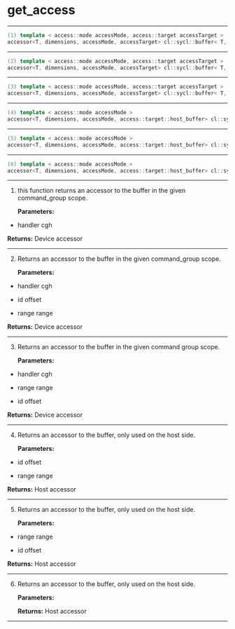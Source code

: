 # get_access

---

```cpp
(1) template < access::mode accessMode, access::target accessTarget >
accessor<T, dimensions, accessMode, accessTarget> cl::sycl::buffer< T, dimensions, AllocatorT >::get_access(handler &cgh)
```

---

```cpp
(2) template < access::mode accessMode, access::target accessTarget >
accessor<T, dimensions, accessMode, accessTarget> cl::sycl::buffer< T, dimensions, AllocatorT >::get_access(handler &cgh, id< dimensions > offset, range< dimensions > range)
```

---

```cpp
(3) template < access::mode accessMode, access::target accessTarget >
accessor<T, dimensions, accessMode, accessTarget> cl::sycl::buffer< T, dimensions, AllocatorT >::get_access(handler &cgh, range< dimensions > range, id< dimensions > offset={})
```

---

```cpp
(4) template < access::mode accessMode >
accessor<T, dimensions, accessMode, access::target::host_buffer> cl::sycl::buffer< T, dimensions, AllocatorT >::get_access(id< dimensions > offset, range< dimensions > range)
```

---

```cpp
(5) template < access::mode accessMode >
accessor<T, dimensions, accessMode, access::target::host_buffer> cl::sycl::buffer< T, dimensions, AllocatorT >::get_access(range< dimensions > range, id< dimensions > offset={})
```

---

```cpp
(6) template < access::mode accessMode >
accessor<T, dimensions, accessMode, access::target::host_buffer> cl::sycl::buffer< T, dimensions, AllocatorT >::get_access()
```

---

1. this function returns an accessor to the buffer in the given command_group scope. 

   **Parameters:**

  * handler cgh

   

   **Returns:** Device accessor 

---

2. Returns an accessor to the buffer in the given command_group scope. 

   **Parameters:**

  * handler cgh

   

  * id offset

   

  * range range

   

   **Returns:** Device accessor 

---

3. Returns an accessor to the buffer in the given command group scope. 

   **Parameters:**

  * handler cgh

   

  * range range

   

  * id offset

   

   **Returns:** Device accessor 

---

4. Returns an accessor to the buffer, only used on the host side. 

   **Parameters:**

  * id offset

   

  * range range

   

   **Returns:** Host accessor 

---

5. Returns an accessor to the buffer, only used on the host side. 

   **Parameters:**

  * range range

   

  * id offset

   

   **Returns:** Host accessor 

---

6. Returns an accessor to the buffer, only used on the host side. 

   **Parameters:**

   **Returns:** Host accessor 

---

